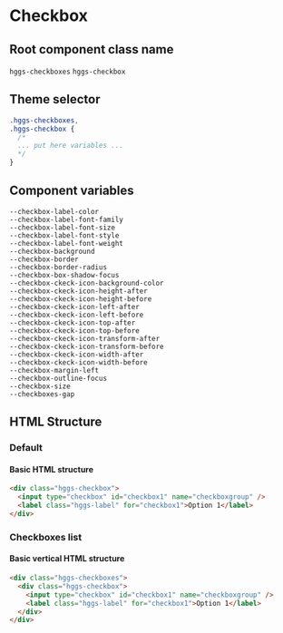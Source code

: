 # Checkbox

## Root component class name

`hggs-checkboxes`
`hggs-checkbox`

## Theme selector

```css
.hggs-checkboxes,
.hggs-checkbox {
  /*
  ... put here variables ...
  */
}
```

## Component variables

```
--checkbox-label-color
--checkbox-label-font-family
--checkbox-label-font-size
--checkbox-label-font-style
--checkbox-label-font-weight
--checkbox-background
--checkbox-border
--checkbox-border-radius
--checkbox-box-shadow-focus
--checkbox-ckeck-icon-background-color
--checkbox-ckeck-icon-height-after
--checkbox-ckeck-icon-height-before
--checkbox-ckeck-icon-left-after
--checkbox-ckeck-icon-left-before
--checkbox-ckeck-icon-top-after
--checkbox-ckeck-icon-top-before
--checkbox-ckeck-icon-transform-after
--checkbox-ckeck-icon-transform-before
--checkbox-ckeck-icon-width-after
--checkbox-ckeck-icon-width-before
--checkbox-margin-left
--checkbox-outline-focus
--checkbox-size
--checkboxes-gap
```

## HTML Structure

### Default

#### Basic HTML structure

```html
<div class="hggs-checkbox">
  <input type="checkbox" id="checkbox1" name="checkboxgroup" />
  <label class="hggs-label" for="checkbox1">Option 1</label>
</div>
```

### Checkboxes list

#### Basic vertical HTML structure

```html
<div class="hggs-checkboxes">
  <div class="hggs-checkbox">
    <input type="checkbox" id="checkbox1" name="checkboxgroup" />
    <label class="hggs-label" for="checkbox1">Option 1</label>
  </div>
</div>
```
